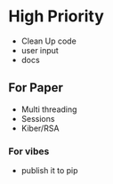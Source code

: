 # High Priority
- Clean Up code
- user input
- docs

## For Paper
- Multi threading
- Sessions
- Kiber/RSA

### For vibes
- publish it to pip